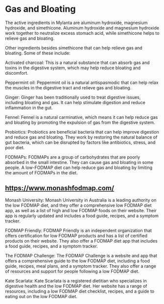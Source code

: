 # Gas and Bloating

The active ingredients in Mylanta are aluminum hydroxide, magnesium hydroxide, and simethicone. Aluminum hydroxide and magnesium hydroxide work together to neutralize excess stomach acid, while simethicone helps to relieve gas and bloating.

Other ingredients besides simethicone that can help relieve gas and bloating. Some of these include:

Activated charcoal: This is a natural substance that can absorb gas and toxins in the digestive system, which may help reduce bloating and discomfort.

Peppermint oil: Peppermint oil is a natural antispasmodic that can help relax the muscles in the digestive tract and relieve gas and bloating.

Ginger: Ginger has been traditionally used to treat digestive issues, including bloating and gas. It can help stimulate digestion and reduce inflammation in the gut.

Fennel: Fennel is a natural carminative, which means it can help reduce gas and bloating by promoting the expulsion of gas from the digestive system.

Probiotics: Probiotics are beneficial bacteria that can help improve digestion and reduce gas and bloating. They work by restoring the natural balance of gut bacteria, which can be disrupted by factors like antibiotics, stress, and poor diet.

FODMAPs: FODMAPs are a group of carbohydrates that are poorly absorbed in the small intestine. They can cause gas and bloating in some people. A low-FODMAP diet can help reduce gas and bloating by limiting the amount of FODMAPs in the diet.

## https://www.monashfodmap.com/

Monash University: Monash University in Australia is a leading authority on the low FODMAP diet, and they offer a comprehensive low FODMAP diet app, as well as a list of high and low FODMAP foods on their website. Their app is regularly updated and includes a food guide, recipes, and a symptom tracker.

FODMAP Friendly: FODMAP Friendly is an independent organization that offers certification for low FODMAP products and has a list of certified products on their website. They also offer a FODMAP diet app that includes a food guide, recipes, and a symptom tracker.

The FODMAP Challenge: The FODMAP Challenge is a website and app that offers a comprehensive guide to the low FODMAP diet, including a food guide, recipes, meal plans, and a symptom tracker. They also offer a range of resources and support for people following a low FODMAP diet.

Kate Scarlata: Kate Scarlata is a registered dietitian who specializes in digestive health and the low FODMAP diet. Her website has a range of resources, including a low FODMAP diet checklist, recipes, and a guide to eating out on the low FODMAP diet.

